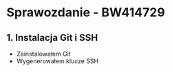 # Sprawozdanie - BW414729
## 1. Instalacja Git i SSH
- Zainstalowałem Git
- Wygenerowałem klucze SSH
